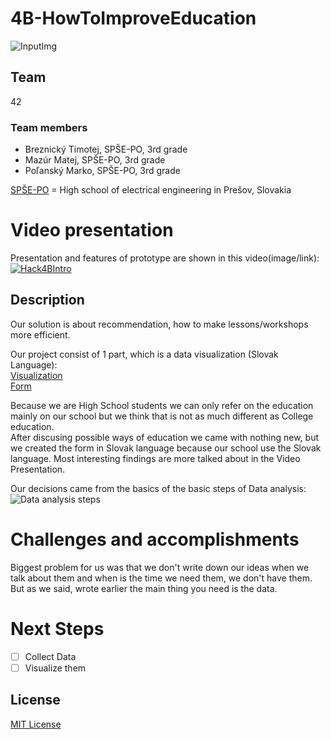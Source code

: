 # 4B-HowToImproveEducation

![InputImg](https://user-images.githubusercontent.com/41269745/119182934-b07e3a80-ba73-11eb-8bb9-abf392393200.png)  

## Team

42

### Team members

- Breznický Timotej, SPŠE-PO, 3rd grade
- Mazúr Matej, SPŠE-PO, 3rd grade
- Poľanský Marko, SPŠE-PO, 3rd grade

[SPŠE-PO](http://spse-po.sk) = High school of electrical engineering in Prešov, Slovakia  

# Video presentation

Presentation and features of prototype are shown in this video(image/link):
[![Hack4BIntro](https://user-images.githubusercontent.com/41269745/119194618-a8c69200-ba83-11eb-9d96-60ca9c8bffdb.png)](https://youtu.be/064sRkHrSnY)  

## Description

Our solution is about recommendation, how to make lessons/workshops more efficient.

Our project consist of 1 part, which is a data visualization (Slovak Language):  
[Visualization](https://app.powerbi.com/view?r=eyJrIjoiYjQ1YjEwNDAtMjg1MS00MmYyLWE3ZjQtY2I0NmU2YThjODJmIiwidCI6ImVmOWU0NzMzLTc1ZDItNDk4NC05MmQ1LTdhZjYyZWEwNzA4ZiIsImMiOjl9)  
[Form](https://forms.office.com/Pages/ResponsePage.aspx?id=DQSIkWdsW0yxEjajBLZtrQAAAAAAAAAAAAN__tb2Ey9UOEFYNVdKNlFTM0hSUjhMVjlGTEdMNEJJNC4u)

Because we are High School students we can only refer on the education mainly on our school but we think that is not as much different as College education.  
After discusing possible ways of education we came with nothing new, but we created the form in Slovak language because our school use the Slovak language.
Most interesting findings are more talked about in the Video Presentation.

Our decisions came from the basics of the basic steps of Data analysis:
![Data analysis steps](https://ewota.com/content/images/size/w2000/2020/05/five-steps-process.png)

# Challenges and accomplishments

Biggest problem for us was that we don't write down our ideas when we talk about them and when is the time we need them, we don't have them.  
But as we said, wrote earlier the main thing you need is the data.

# Next Steps
* [ ] Collect Data
* [ ] Visualize them

## License

[MIT License](https://github.com/42-HackKosice/2B-ModernWorkspace/blob/main/LICENSE)
